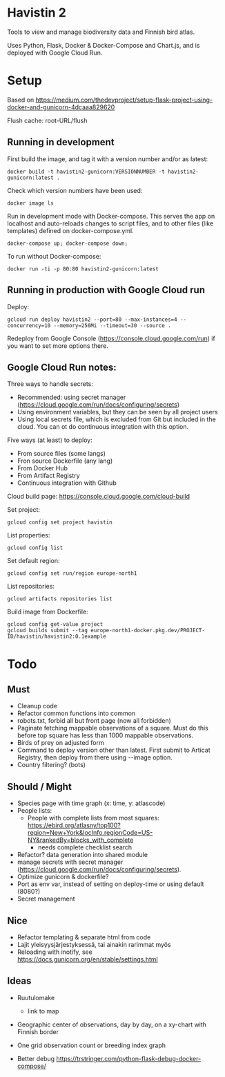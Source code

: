 
# Havistin 2

Tools to view and manage biodiversity data and Finnish bird atlas.

Uses Python, Flask, Docker & Docker-Compose and Chart.js, and is deployed with Google Cloud Run.

# Setup

Based on https://medium.com/thedevproject/setup-flask-project-using-docker-and-gunicorn-4dcaaa829620

Flush cache: root-URL/flush

## Running in development

First build the image, and tag it with a version number and/or as latest:

    docker build -t havistin2-gunicorn:VERSIONNUMBER -t havistin2-gunicorn:latest .

Check which version numbers have been used:

    docker image ls

Run in development mode with Docker-compose. This serves the app on localhost and auto-reloads changes to script files, and to other files (like templates) defined on docker-compose.yml.

    docker-compose up; docker-compose down;

To run without Docker-compose:

    docker run -ti -p 80:80 havistin2-gunicorn:latest

## Running in production with Google Cloud run

Deploy:

    gcloud run deploy havistin2 --port=80 --max-instances=4 --concurrency=10 --memory=256Mi --timeout=30 --source .

Redeploy from Google Console (https://console.cloud.google.com/run) if you want to set more options there.

## Google Cloud Run notes:

Three ways to handle secrets:

- Recommended: using  secret manager (https://cloud.google.com/run/docs/configuring/secrets)
- Using environment variables, but they can be seen by all project users
- Using local secrets file, which is excluded from Git but included in the cloud. You can ot do continuous integration with this option.

Five ways (at least) to deploy:

- From source files (some langs)
- Fron source Dockerfile (any lang)
- From Docker Hub
- From Artifact Registry
- Continuous integration with Github

Cloud build page: https://console.cloud.google.com/cloud-build

Set project:

    gcloud config set project havistin

List properties:

    gcloud config list

Set default region:

    gcloud config set run/region europe-north1

List repositories:

    gcloud artifacts repositories list

Build image from Dockerfile:

    gcloud config get-value project
    gcloud builds submit --tag europe-north1-docker.pkg.dev/PROJECT-ID/havistin/havistin2:0.1example


# Todo

## Must

- Cleanup code
- Refactor common functions into common
- robots.txt, forbid all but front page (now all forbidden)
- Paginate fetching mappable observations of a square. Must do this before top square has less than 1000 mappable observations.
- Birds of prey on adjusted form
- Command to deploy version other than latest. First submit to Articat Registry, then deploy from there using --image option.
- Country filtering? (bots)


## Should / Might

- Species page with time graph (x: time, y: atlascode) 
- People lists:
    - People with complete lists from most squares: https://ebird.org/atlasny/top100?region=New+York&locInfo.regionCode=US-NY&rankedBy=blocks_with_complete
        - needs complete checklist search
- Refactor? data generation into shared module
- manage secrets with secret manager (https://cloud.google.com/run/docs/configuring/secrets).
- Optimize gunicorn & dockerfile?
- Port as env var, instead of setting on deploy-time or using default (8080?)
- Secret management

## Nice

- Refactor templating & separate html from code
- Lajit yleisyysjärjestyksessä, tai ainakin rarimmat myös
- Reloading with inotify, see https://docs.gunicorn.org/en/stable/settings.html

## Ideas

- Ruutulomake
   - link to map
- Geographic center of observations, day by day, on a xy-chart with Finnish border 

- One grid observation count or breeding index graph
- Better debug https://trstringer.com/python-flask-debug-docker-compose/

